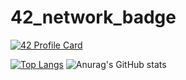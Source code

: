 # 42_network_badge

[![42 Profile Card](https://1337-readme.vercel.app/api/profile?cursus=42cursus&login=oouazize)](https://github.com/mohouyizme/1337-readme)

[![Top Langs](https://github-readme-stats.vercel.app/api/top-langs/?username=oouazize)](https://github.com/anuraghazra/github-readme-stats)
 ![Anurag's GitHub stats](https://github-readme-stats.vercel.app/api?username=oouazize&show_icons=true&theme=dark)
